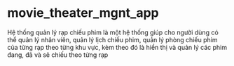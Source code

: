 # movie_theater_mgnt_app
Hệ thống quản lý rạp chiếu phim là một hệ thống giúp cho người dùng có thể quản lý nhân viên, quản lý lịch chiếu phim, quản lý phòng chiếu phim của từng rạp theo từng khu vực, kèm theo đó là hiển thị và quản lý các phim đang, đã và sẽ chiếu theo từng rạp
